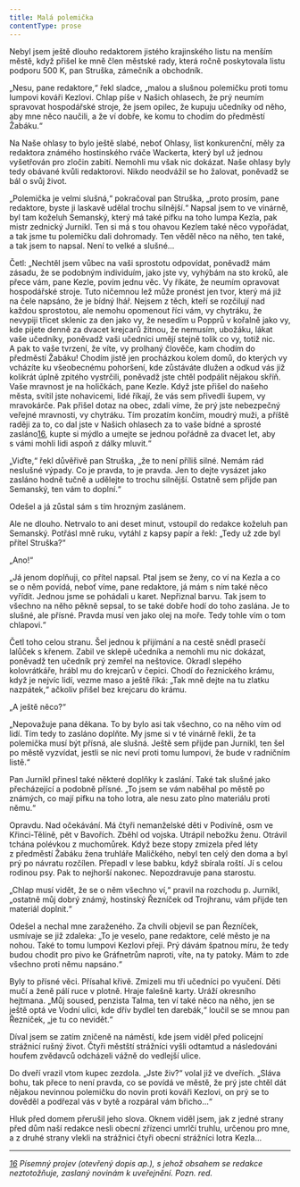```yaml
---
title: Malá polemička
contentType: prose
---
```


Nebyl jsem ještě dlouho redaktorem jistého krajinského listu na menším městě, když přišel ke mně člen městské rady, která ročně poskytovala listu podporu 500 K, pan Struška, zámečník a obchodník.

„Nesu, pane redaktore,“ řekl sladce, „malou a slušnou polemičku proti tomu lumpovi kováři Kezlovi. Chlap píše v Našich ohlasech, že prý neumím spravovat hospodářské stroje, že jsem opilec, že kupuju učedníky od něho, aby mne něco naučili, a že ví dobře, ke komu to chodím do předměstí Žabáku.“

Na Naše ohlasy to bylo ještě slabé, neboť Ohlasy, list konkuren­ční, měly za redaktora známého hostinského rváče Wackerta, který byl už jednou vyšetřován pro zločin zabití. Nemohli mu však nic dokázat. Naše ohlasy byly tedy obávané kvůli redaktorovi. Nikdo neodvážil se ho žalovat, poněvadž se bál o svůj život.

„Polemička je velmi slušná,“ pokračoval pan Struška, „proto prosím, pane redaktore, byste ji laskavě udělal trochu silnější.“ Napsal jsem to ve vinárně, byl tam koželuh Semanský, který má také pifku na toho lumpa Kezla, pak mistr zednický Jurnikl. Ten si má s tou ohavou Kezlem také něco vypořádat, a tak jsme tu polemičku dali dohromady. Ten věděl něco na něho, ten také, a tak jsem to napsal. Není to velké a slušné…

Četl: „Nechtěl jsem vůbec na vaši sprostotu odpovídat, poněvadž mám zásadu, že se podobným individuím, jako jste vy, vyhýbám na sto kroků, ale přece vám, pane Kezle, povím jednu věc. Vy říkáte, že neumím opravovat hospodářské stroje. Tuto ničemnou lež může pronést jen tvor, který má již na čele napsáno, že je bídný lhář. Nejsem z těch, kteří se rozčilují nad každou sprostotou, ale nemohu opomenout říci vám, vy chytráku, že nevypiji třicet sklenic za den jako vy, že nesedím u Popprů v kořalně jako vy, kde pijete denně za dvacet krejcarů žitnou, že nemusím, ubožáku, lákat vaše učedníky, poněvadž vaši učedníci umějí stejně tolik co vy, totiž nic. A pak to vaše tvrzení, že víte, vy prolhaný člověče, kam chodím do předměstí Žabáku! Chodím jistě jen procházkou kolem domů, do kterých vy vcházíte ku všeobecnému pohoršení, kde zůstáváte dlužen a odkud vás již kolikrát úplně zpitého vystrčili, poněvadž jste chtěl podpálit nějakou skříň. Vaše mravnost je na holičkách, pane Kezle. Když jste přišel do našeho města, svítil jste nohavicemi, lidé říkají, že vás sem přivedli šupem, vy mravokárče. Pak přišel dotaz na obec, zdali víme, že prý jste nebezpečný veřejné mravnosti, vy chytráku. Tím prozatím končím, moudrý muži, a příště raději za to, co dal jste v Našich ohlasech za to vaše bídné a sprosté zasláno[16](./resources/undefined), kupte si mýdlo a umejte se jednou pořádně za dvacet let, aby s vámi mohli lidi aspoň z dálky mluvit.“

„Viďte,“ řekl důvěřivě pan Struška, „že to není příliš silné. Nemám rád neslušné výpady. Co je pravda, to je pravda. Jen to dejte vysázet jako zasláno hodně tučně a udělejte to trochu silnější. Ostatně sem přijde pan Semanský, ten vám to doplní.“

Odešel a já zůstal sám s tím hrozným zaslánem.

Ale ne dlouho. Netrvalo to ani deset minut, vstoupil do redakce koželuh pan Semanský. Potřásl mně ruku, vytáhl z kapsy papír a řekl: „Tedy už zde byl přítel Struška?“

„Ano!“

„Já jenom doplňuji, co přítel napsal. Ptal jsem se ženy, co ví na Kezla a co se o něm povídá, neboť víme, pane redaktore, já mám s ním také něco vyřídit. Jednou jsme se pohádali u karet. Nepřiznal barvu. Tak jsem to všechno na něho pěkně sepsal, to se také dobře hodí do toho zaslána. Je to slušné, ale přísné. Pravda musí ven jako olej na moře. Tedy tohle vím o tom chlapovi.“

Četl toho celou stranu. Šel jednou k přijímání a na cestě snědl prasečí lalůček s křenem. Zabil ve sklepě učedníka a nemohli mu nic dokázat, poněvadž ten učedník prý zemřel na neštovice. Okradl slepého kolovrátkáře, hrábl mu do krejcarů v čepici. Chodí do řeznického krámu, když je nejvíc lidí, vezme maso a ještě říká: „Tak mně dejte na tu zlatku nazpátek,“ ačkoliv přišel bez krejcaru do krámu.

„A ještě něco?“

„Nepovažuje pana děkana. To by bylo asi tak všechno, co na něho vím od lidí. Tím tedy to zasláno doplňte. My jsme si v té vinárně řekli, že ta polemička musí být přísná, ale slušná. Ještě sem přijde pan Jurnikl, ten šel po městě vyzvídat, jestli se nic neví proti tomu lumpovi, že bude v radničním listě.“

Pan Jurnikl přinesl také některé doplňky k zaslání. Také tak slušné jako přecházející a podobně přísné. „To jsem se vám naběhal po městě po známých, co mají pifku na toho lotra, ale nesu zato plno materiálu proti němu.“

Opravdu. Nad očekávání. Má čtyři nemanželské děti v Podivíně, osm ve Křinci-Tělíně, pět v Bavořích. Zběhl od vojska. Utrápil nebožku ženu. Otrávil tchána polévkou z muchomůrek. Když beze stopy zmizela před léty z předměstí Žabáku žena truhláře Maličkého, nebyl ten celý den doma a byl prý po návratu rozčílen. Přepadl v lese babku, když sbírala roští. Jí s celou rodinou psy. Pak to nejhorší nakonec. Nepozdravuje pana starostu.

„Chlap musí vidět, že se o něm všechno ví,“ pravil na rozchodu p. Jurnikl, „ostatně můj dobrý známý, hostinský Řezníček od Trojhranu, vám přijde ten materiál doplnit.“

Odešel a nechal mne zaraženého. Za chvíli objevil se pan Řezníček, usmívaje se již zdaleka: „To je veselo, pane redaktore, celé město je na nohou. Také to tomu lumpovi Kezlovi přeji. Prý dávám špatnou míru, že tedy budou chodit pro pivo ke Gráfnetrům naproti, víte, na ty patoky. Mám to zde všechno proti němu napsáno.“

Byly to přísné věci. Přísahal křivě. Zmizeli mu tři učedníci po vyučení. Děti mučí a ženě pálí ruce v plotně. Hraje falešně karty. Uráží okresního hejtmana. „Můj soused, penzista Talma, ten ví také něco na něho, jen se ještě optá ve Vodní ulici, kde dřív bydlel ten darebák,“ loučil se se mnou pan Řezníček, „je tu co nevidět.“

Díval jsem se zatím zničeně na náměstí, kde jsem viděl před policejní strážnicí rušný život. Čtyři městští strážníci vyšli odtamtud a následováni houfem zvědavců odcházeli vážně do vedlejší ulice.

Do dveří vrazil vtom kupec zezdola. „Jste živ?“ volal již ve dveřích. „Sláva bohu, tak přece to není pravda, co se povídá ve městě, že prý jste chtěl dát nějakou nevinnou polemičku do novin proti kováři Kezlovi, on prý se to dověděl a podřezal vás v bytě a rozpáral vám břicho…“

Hluk před domem přerušil jeho slova. Oknem viděl jsem, jak z jedné strany před dům naší redakce nesli obecní zřízenci umrlčí truhlu, určenou pro mne, a z druhé strany vlekli na strážnici čtyři obecní strážníci lotra Kezla…

* * *

_[16](./resources/undefined) Písemný projev (otevřený dopis ap.), s jehož obsahem se redakce neztotožňuje, zaslaný novinám k uveřejnění. Pozn. red._
